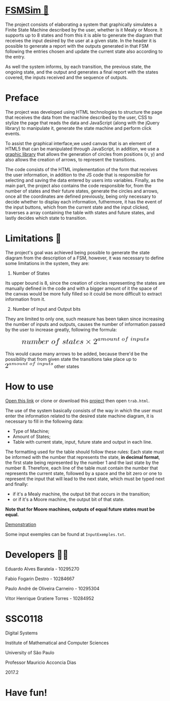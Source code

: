 # [FSMSim 🤖](https://vitorgt.github.io/FSMSim/trab.html)

The project consists of elaborating a system that graphically simulates a Finite State Machine described by the user, whether is it Mealy or Moore. It supports up to 8 states and from this it is able to generate the diagram that receives the input desired by the user at a given state.
In the header it is possible to generate a report with the outputs generated in that FSM following the entries chosen and update the current state also according to the entry.

As well the system informs, by each transition, the previous state, the ongoing state, and the output and generates a final report with the states covered, the inputs received and the sequence of outputs.

# Preface

The project was developed using HTML technologies to structure the page that receives the data from the machine described by the user, CSS to stylize the page that reads the data and JavaScript (along with the jQuery library) to manipulate it, generate the state machine and perform click events.

To assist the graphical interface,we used canvas that is an element of HTML5 that can be manipulated through JavaScript, in addition, we use a [graphic library](http://phrogz.net/tmp/canvas_shape_edge_arrows.html) that allows the generation of circles from positions (x, y) and also allows the creation of arrows, to represent the transitions.

The code consists of the HTML implementation of the form that receives the user information, in addition to the JS code that is responsible for selecting and saving the data entered by users into variables. Finally, as the main part, the project also contains the code responsible for, from the number of states and their future states, generate the circles and arrows, once all the coordinates are defined previously, being only necessary to decide whether to display each information, futhermore, it has the event of the input buttons, which from the current state and the input clicked, traverses a array containing the table with states and future states, and lastly decides which state to transition.

# Limitations 🚧

The project's goal was achieved being possible to generate the state diagram from the description of a FSM, however, it was necessary to define some limitations in the system, they are:

1. Number of States

Its upper bound is 8, since the creation of circles representing the states are manually defined in the code and with a bigger amount of it the space of the canvas would be more fully filled so it could be more difficult to extract information from it.

2. Number of Input and Output bits

They are limited to only one, such measure has been taken since increasing the number of inputs and outputs, causes the number of information passed by the user to increase greatly, following the formula:

<p align="center"><img src="https://raw.githubusercontent.com/vitorgt/Others/master/Images/e.png" width="400"></p>

This would cause many arrows to be added, because there'd be the possibility that from given state the transitions take place up to <img src="https://raw.githubusercontent.com/vitorgt/Others/master/Images/e2.png" width="150"> other states

# How to use

[Open this link](https://vitorgt.github.io/FSMSim/trab.html) or clone or download this [project](https://github.com/vitorgt/FSMSim) then open `trab.html`.

The use of the system basically consists of the way in which the user must enter the information related to the desired state machine diagram, it is necessary to fill in the following data:

* Type of Machine;
* Amount of States;
* Table with current state, input, future state and output in each line.

The formatting used for the table should follow these rules: Each state must be informed with the number that represents the state, **in decimal format**, the first state being represented by the number 1 and the last state by the number 8. Therefore, each line of the table must contain the number that represents the current state, followed by a space and the bit zero or one to represent the input that will lead to the next state, which must be typed next and finally:

* if it's a Mealy machine, the output bit that occurs in the transition;
* or if it's a Moore machine, the output bit of that state.

**Note that for Moore machines, outputs of equal future states must be equal.**

[Demonstration](https://www.youtube.com/watch?v=RYh74JX02-o)

Some input exemples can be found at `InputExemples.txt`.

# Developers 👨‍💻

Eduardo Alves Baratela - 10295270

Fabio Fogarin Destro - 10284667

Paulo André de Oliveira Carneiro - 10295304

Vitor Henrique Gratiere Torres - 10284952

# SSC0118

Digital Systems

Institute of Mathematical and Computer Sciences

University of São Paulo

Professor Mauricio Acconcia Dias

2017.2

# Have fun!
